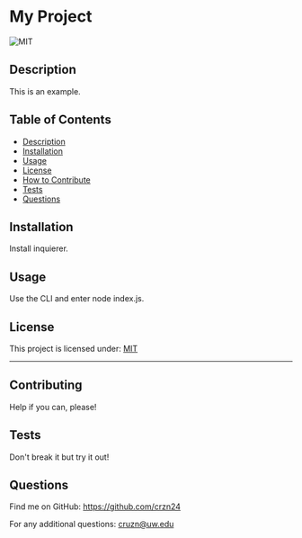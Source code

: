 # My Project

  ![MIT](https://img.shields.io/badge/License-MIT-brightgreen)

  ## Description

  This is an example.

  ## Table of Contents
  - [Description](#description)
  - [Installation](#installation)
  - [Usage](#usage)
  - [License](#license)
  - [How to Contribute](#contributing)
  - [Tests](#tests)
  - [Questions](#questions)


  ## Installation

  Install inquierer.

  ## Usage

  Use the CLI and enter node index.js.

  ## License

  This project is licensed under: [MIT](https://opensource.org/licenses/MIT)

  ---

  ## Contributing
  
  Help if you can, please!

  ## Tests

  Don't break it but try it out!

  ## Questions

  Find me on GitHub: https://github.com/crzn24
  
  For any additional questions: cruzn@uw.edu


